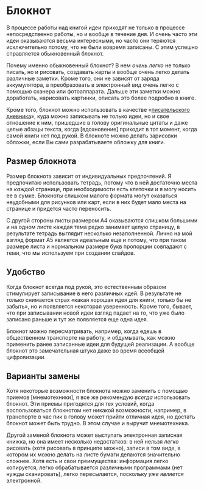 
# Блокнот

В процессе работы над книгой идеи приходят не только в процессе
непосредственно работы, но и вообще в течение дня.  И очень часто эти
идеи оказываются весьма интересными, но часто они теряются
исключительно потому, что не были вовремя записаны.  С этим успешно
справляется обыкновенный блокнот.

Почему именно обыкновенный блокнот?  В нем *очень легко* не только
писать, но и рисовать, создавать карты и вообще очень легко делать
различные заметки.  Кроме того, они не зависят от заряда аккумулятора,
а преобразовать в электронный вид очень легко с помощью сканера или
фотоаппарата.  Дальше эти заметки можно доработать, нарисовать
картинки, описать это более подробно в книге.

Кроме того, блокнот можно использовать в качестве «[писательского
дневника](diary.md)», куда можно записывать не только идеи, но и свое
отношение к ним, пришедшие в голову оригинальные цитаты и даже целые
абзацы текста, когда [вдохновение] приходит в тот момент, когда самой
книги нет под рукой.  В блокноте можно делать зарисовки обложки, если
Вы сами разрабатываете обложку для книги.

## Размер блокнота

Размер блокнота зависит от индивидуальных предпочтений.  Я предпочитаю
использовать тетрадь, потому что в ней достаточно места на *каждой*
странице, при необходимости есть клеточки и я могу носить ее в сумке.
Блокноты слишком малого формата могут оказаться неудобными для
рисунков или карт, если в них будет мало места на странице и придется
часто переносить.

С другой стороны листы размером А4 оказываются слишком большими и на
одном листе каждая тема редко занимает целую страницу, в результате
тетрадь выглядит несколько незаполненной.  Лично на мой взгляд формат
А5 является идеальным еще и потому, что при таком размере листа и
нормальном размере букв пропорции совпадают с теми, что мы используем
при создании слайдов.

## Удобство

Когда блокнот всегда под рукой, это естественным образом стимулирует
записывание в него различных идей.  В результате не только снимается
страх «какая хорошая идея для книги, только бы не забыть», но и
появляется некоторая уверенность.  Кроме того, бывает, что при
записывании новой идеи взгляд падает на то, что уже было записано
раньше и тут же появляется еще одна идея.

Блокнот можно пересматривать, например, когда едешь в общественном
транспорте на работу, и обдумывать, как можно применить ранее
записанные идеи для будущей реализации.  А вообще блокнот это
замечательная штука даже во время всеобщей цифровизации.

## Варианты замены

Хотя некоторые возможности блокнота можно заменить с помощью приемов
[мнемотехники], я все же рекомендую *всегда* использовать блокнот.
Эти приемы пригодятся для тех условий, когда воспользоваться блокнотом
нет никакой возможности, например, в транспорте в час пик в голову
может прийти отличная идея, но достать блокнот может быть трудно.  В
этом случае и выручит мнемотехника.

Другой заменой блокнота может выступать электронная записная книжка,
но она имеет несколько недостатков: в ней нельзя *легко* рисовать
(хотя рисовать в принципе можно), записи в том виде, в котором их
можно делать на листе бумаги делаются значительно сложнее.  Хотя есть
и свои преимущества: информация легко копируется, легко обрабатывается
различными программами (нет нужды сканировать), легко пересылается,
поскольку *уже является* электронной.
